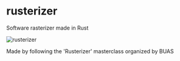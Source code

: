 # rusterizer 
Software rasterizer made in Rust 

![rusterizer](assets/rust.gif)

Made by following the 'Rusterizer' masterclass organized by BUAS